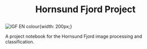 # <p align="center"> Hornsund Fjord Project </p>
![IGF EN colour](https://github.com/user-attachments/assets/483cf5b9-7cb0-412c-a136-7f0ba8e32656){width: 200px;}

A project notebook for the Hornsund Fjord image processing and classification.
